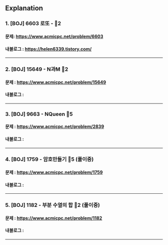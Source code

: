 ## Explanation

### 1. [BOJ] 6603 로또 - 🥈2 
#### 문제: https://www.acmicpc.net/problem/6603
#### 내블로그 : https://helen6339.tistory.com/
---
### 2. [BOJ] 15649 - N과M 🥈2
#### 문제 : https://www.acmicpc.net/problem/15649
#### 내블로그 :
---
### 3. [BOJ] 9663 - NQueen 🥇5
#### 문제 : https://www.acmicpc.net/problem/2839
#### 내블로그 :
---
### 4. [BOJ] 1759 - 암호만들기 🥇5 (풀이중)
#### 문제 : https://www.acmicpc.net/problem/1759
#### 내블로그 :
---
### 5. [BOJ] 1182 - 부분 수열의 합 🥈2 (풀이중)
#### 문제 : https://www.acmicpc.net/problem/1182
#### 내블로그 : 
---

